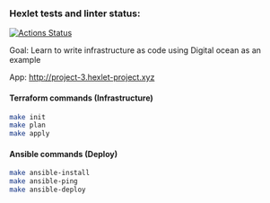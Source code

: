 ### Hexlet tests and linter status:
[![Actions Status](https://github.com/jeks0n/devops-for-programmers-project-lvl3/workflows/hexlet-check/badge.svg)](https://github.com/jeks0n/devops-for-programmers-project-lvl3/actions)

Goal: Learn to write infrastructure as code using Digital ocean as an example

App: http://project-3.hexlet-project.xyz

#### Terraform commands (Infrastructure)
```bash
make init
make plan
make apply
```

#### Ansible commands (Deploy)
```bash
make ansible-install
make ansible-ping
make ansible-deploy
```